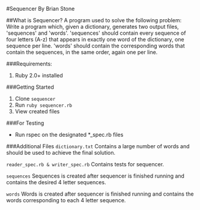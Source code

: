 #Sequencer
By Brian Stone

##What is Sequencer?
A program used to solve the following problem:
Write a program which, given a dictionary, generates two output files, 'sequences' and 'words'. 'sequences' should contain every sequence of four letters (A-z) that appears in exactly one word of the dictionary, one sequence per line. 'words' should contain the corresponding words that contain the sequences, in the same order, again one per line.

###Requirements:
1. Ruby 2.0+ installed

###Getting Started
1. Clone `sequencer`
2. Run `ruby sequencer.rb`
3. View created files

###For Testing
* Run rspec on the designated *_spec.rb files

###Additional Files
`dictionary.txt`
Contains a large number of words and should be used to achieve the final solution.

`reader_spec.rb & writer_spec.rb`
Contains tests for sequencer.

`sequences`
Sequences is created after sequencer is finished running and contains the desired 4 letter sequences.

`words`
Words is created after sequencer is finished running and contains the words corresponding to each 4 letter sequence.
